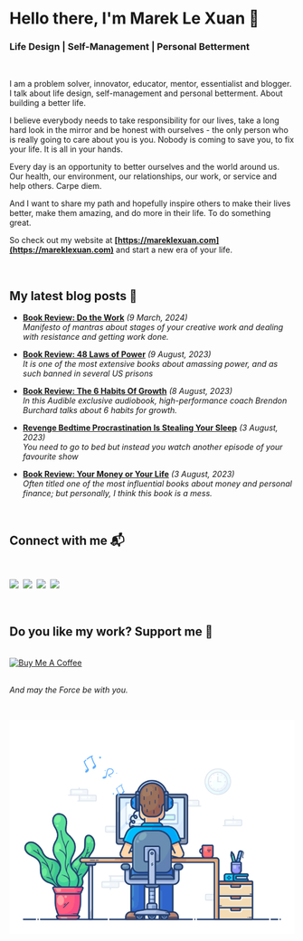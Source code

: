 # Hello there, I'm Marek Le Xuan 👋

### Life Design | Self-Management | Personal Betterment

<br>

I am a problem solver, innovator, educator, mentor, essentialist and blogger. I talk about life design, self-management and personal betterment. About building a better life.

I believe everybody needs to take responsibility for our lives, take a long hard look in the mirror and be honest with ourselves - the only person who is really going to care about you is you. Nobody is coming to save you, to fix your life. It is all in your hands.

Every day is an opportunity to better ourselves and the world around us. Our health, our environment, our relationships, our work, or service and help others. Carpe diem.

And I want to share my path and hopefully inspire others to make their lives better, make them amazing, and do more in their life. To do something great.

So check out my website at **[https://mareklexuan.com](https://mareklexuan.com)** and start a new era of your life.

<br>

## My latest blog posts 📰

<!-- BLOG-POST-LIST:START -->
 - **[Book Review: Do the Work](https://mareklexuan.com/book-review-do-the-work/)** *(9 March, 2024)*   
 *Manifesto of mantras about stages of your creative work and dealing with resistance and getting work done.*   
   

 - **[Book Review: 48 Laws of Power](https://mareklexuan.com/book-review-48-laws-of-power/)** *(9 August, 2023)*   
 *It is one of the most extensive books about amassing power, and as such banned in several US prisons*   
   

 - **[Book Review: The 6 Habits Of Growth](https://mareklexuan.com/book-review-the-6-habits-of-growth/)** *(8 August, 2023)*   
 *In this Audible exclusive audiobook, high-performance coach Brendon Burchard talks about 6 habits for growth.*   
   

 - **[Revenge Bedtime Procrastination Is Stealing Your Sleep](https://mareklexuan.com/revenge-bedtime-procrastination-is-stealing-your-sleep/)** *(3 August, 2023)*   
 *You need to go to bed but instead you watch another episode of your favourite show*   
   

 - **[Book Review: Your Money or Your Life](https://mareklexuan.com/book-review-your-money-or-your-life/)** *(3 August, 2023)*   
 *Often titled one of the most influential books about money and personal finance; but personally, I think this book is a mess.*   
   
<!-- BLOG-POST-LIST:END -->

<br>

## Connect with me 📬

<br>
<p>
<a href="mailto:hello@mareklexuan.com"><img src="https://img.shields.io/badge/Email-D14836?style=for-the-badge&logo=maildotru&logoColor=white"></a>&nbsp;
<a href="https://www.instagram.com/marek.lexuan/"><img src="https://img.shields.io/badge/Instagram-E4405F?style=for-the-badge&logo=instagram&logoColor=white"></a>&nbsp;
<a href="https://www.facebook.com/mareklexuan1/"><img src="https://img.shields.io/badge/Facebook-1877F2?style=for-the-badge&logo=facebook&logoColor=white"></a>&nbsp;
<a href="https://www.linkedin.com/in/mareklexuan/"><img src="https://img.shields.io/badge/LinkedIn-0077B5?style=for-the-badge&logo=linkedin&logoColor=white"></a>
</p>
<br>

## Do you like my work? Support me 💓

<br>
<a href="https://www.buymeacoffee.com/mareklexuan" target="_blank"><img src="https://cdn.buymeacoffee.com/buttons/v2/default-yellow.png" alt="Buy Me A Coffee" style="height: 53px !important;width: 192px !important;" ></a>

<br>
<br>

_And may the Force be with you._

<br>

<p align="center">
  <img src="https://raw.githubusercontent.com/mareklexuan/mareklexuan/main/assets/programmer.gif">
</p>
